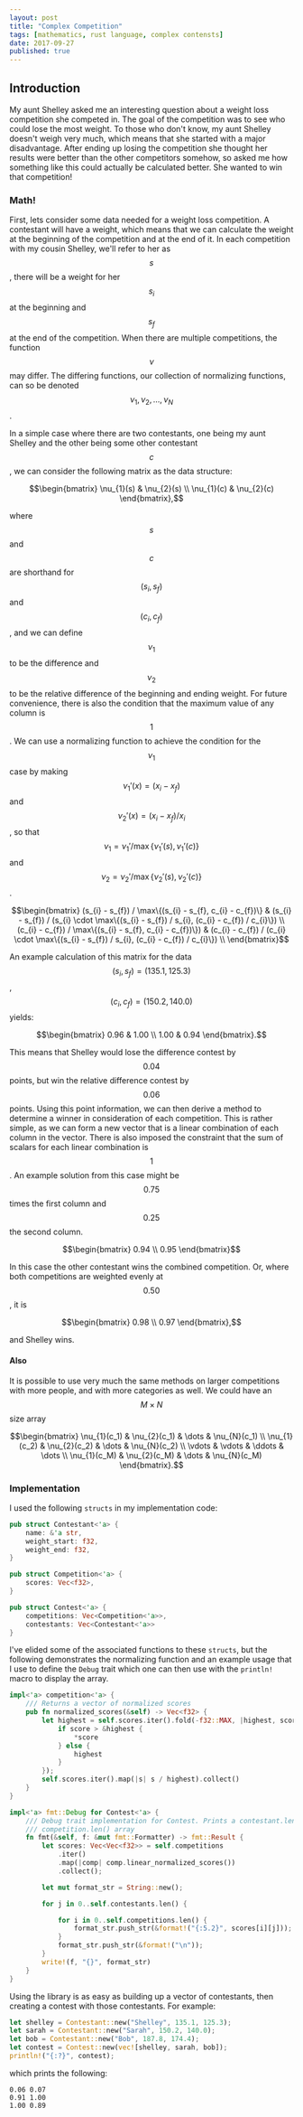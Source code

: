 ```yaml
---
layout: post
title: "Complex Competition"
tags: [mathematics, rust language, complex contensts]
date: 2017-09-27
published: true
---
```


## Introduction

My aunt Shelley asked me an interesting question about a weight loss competition
she competed in. The goal of the competition was to see who could lose the most
weight. To those who don't know, my aunt Shelley doesn't weigh very much, which
means that she started with a major disadvantage. After ending up losing the
competition she thought her results were better than the other competitors
somehow, so asked me how something like this could actually be calculated
better. She wanted to win that competition!

### Math!

First, lets consider some data needed for a weight loss competition. A
contestant will have a weight, which means that we can calculate the weight at
the beginning of the competition and at the end of it. In each competition with
my cousin Shelley, we'll refer to her as $$s$$, there will be a weight for her
$$s_{i}$$ at the beginning and $$s_{f}$$ at the end of the competition. When
there are multiple competitions, the function $$\nu$$ may differ. The differing
functions, our collection of normalizing functions, can so be denoted $$\nu_{1},
\nu_{2}, \dots, \nu_{N}$$.

In a simple case where there are two contestants, one being my aunt Shelley and
the other being some other contestant $$c$$, we can consider the following
matrix as the data structure:

$$\begin{bmatrix} 
\nu_{1}(s) & \nu_{2}(s) \\
\nu_{1}(c) & \nu_{2}(c)
\end{bmatrix},$$

where $$s$$ and $$c$$ are shorthand for $$(s_{i}, s_{f})$$ and $$(c_{i},
c_{f})$$, and we can define $$\nu_{1}$$ to be the difference and $$\nu_{2}$$ to
be the relative difference of the beginning and ending weight. For future
convenience, there is also the condition that the maximum value of any column is
$$1$$. We can use a normalizing function to achieve the condition for the
$$\nu_{1}$$ case by making $$\nu_{1}\prime(x) = (x_{i} - x_f)$$ and
$$\nu_{2}\prime(x) = (x_{i} - x_{f}) / x_{i}$$, so that $$\nu_{1} =
\nu_{1}\prime / \max\{\nu_{1}\prime(s), \nu_{1}\prime(c)\}$$ and $$\nu_{2} =
\nu_{2}\prime / \max\{\nu_{2}\prime(s), \nu_{2}\prime(c)\}$$.

$$\begin{bmatrix} 
(s_{i} - s_{f}) / \max\{(s_{i} - s_{f}, c_{i} - c_{f})\} &
(s_{i} - s_{f}) / (s_{i} \cdot \max\{(s_{i} - s_{f}) / s_{i}, (c_{i} - c_{f}) / c_{i}\}) \\
(c_{i} - c_{f}) / \max\{(s_{i} - s_{f}, c_{i} - c_{f})\}) &
(c_{i} - c_{f}) / (c_{i} \cdot \max\{(s_{i} - s_{f}) / s_{i}, (c_{i} - c_{f}) / c_{i}\}) \\
\end{bmatrix}$$

An example calculation of this matrix for the data $$(s_{i}, s_{f}) = (135.1,
125.3)$$, $$(c_{i}, c_{f}) = (150.2, 140.0)$$ yields:

$$\begin{bmatrix} 
0.96 & 1.00 \\
1.00 & 0.94
\end{bmatrix}.$$

This means that Shelley would lose the difference contest by $$0.04$$ points,
but win the relative difference contest by $$0.06$$ points. Using this point
information, we can then derive a method to determine a winner in consideration
of each competition. This is rather simple, as we can form a new vector that is
a linear combination of each column in the vector. There is also imposed the
constraint that the sum of scalars for each linear combination is $$1$$. An
example solution from this case might be $$0.75$$ times the first column and
$$0.25$$ the second column.

$$\begin{bmatrix} 
0.94 \\
0.95
\end{bmatrix}$$

In this case the other contestant wins the combined competition. Or, where both
competitions are weighted evenly at $$0.50$$, it is 

$$\begin{bmatrix} 
0.98 \\
0.97
\end{bmatrix},$$

and Shelley wins.

#### Also

It is possible to use very much the same methods on larger competitions with
more people, and with more categories as well. We could have an $$M \times N$$
size array

$$\begin{bmatrix} 
\nu_{1}(c_1) & \nu_{2}(c_1) & \dots & \nu_{N}(c_1) \\
\nu_{1}(c_2) & \nu_{2}(c_2) & \dots & \nu_{N}(c_2) \\
\vdots & \vdots & \ddots & \dots  \\
\nu_{1}(c_M) & \nu_{2}(c_M) & \dots & \nu_{N}(c_M)
\end{bmatrix}.$$

### Implementation

I used the following `structs` in my implementation code:

```rust
pub struct Contestant<'a> {
    name: &'a str,
    weight_start: f32,
    weight_end: f32,
}

pub struct Competition<'a> {
    scores: Vec<f32>,
}

pub struct Contest<'a> {
    competitions: Vec<Competition<'a>>,
    contestants: Vec<Contestant<'a>>
}
```

I've elided some of the associated functions to these `structs`, but the
following demonstrates the normalizing function and an example usage that I use
to define the `Debug` trait which one can then use with the `println!` macro to
display the array.

```rust
impl<'a> competition<'a> {
    /// Returns a vector of normalized scores
    pub fn normalized_scores(&self) -> Vec<f32> {
        let highest = self.scores.iter().fold(-f32::MAX, |highest, score| {
            if score > &highest {
                *score
            } else {
                highest
            }
        });
        self.scores.iter().map(|s| s / highest).collect()
    }
}

impl<'a> fmt::Debug for Contest<'a> {
    /// Debug trait implementation for Contest. Prints a contestant.len() by
    /// competition.len() array
    fn fmt(&self, f: &mut fmt::Formatter) -> fmt::Result {
        let scores: Vec<Vec<f32>> = self.competitions
            .iter()
            .map(|comp| comp.linear_normalized_scores())
            .collect();

        let mut format_str = String::new();

        for j in 0..self.contestants.len() {

            for i in 0..self.competitions.len() {
                format_str.push_str(&format!("{:5.2}", scores[i][j]));
            }
            format_str.push_str(&format!("\n"));
        }
        write!(f, "{}", format_str)
    }
}
```

Using the library is as easy as building up a vector of contestants, then
creating a contest with those contestants. For example:

```rust
let shelley = Contestant::new("Shelley", 135.1, 125.3);
let sarah = Contestant::new("Sarah", 150.2, 140.0);
let bob = Contestant::new("Bob", 187.8, 174.4);
let contest = Contest::new(vec![shelley, sarah, bob]);
println!("{:?}", contest);
```

which prints the following:

```
0.06 0.07
0.91 1.00
1.00 0.89
```
